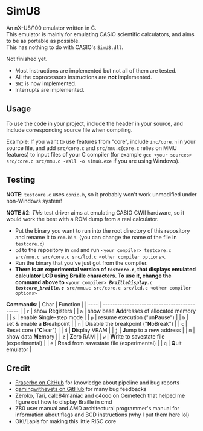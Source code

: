 # SimU8

An nX-U8/100 emulator written in C.  
This emulator is mainly for emulating CASIO scientific calculators, and aims to be as portable as possible.  
This has nothing to do with CASIO's `SimU8.dll`.

Not finished yet.
- Most instructions are implemented but not all of them are tested.
- All the coprocessors instructions are **not** implemented.
- `SWI` is now implemented.
- Interrupts are implemented.

## Usage
To use the code in your project, include the header in your source, and include corresponding source file when compiling.

Example: If you want to use features from "core", include `inc/core.h` in your source file, and add `src/core.c` and `src/mmu.c`(`core.c` relies on MMU features) to input files of your C compiler (for example `gcc <your sources> src/core.c src/mmu.c -Wall -o simu8.exe` if you are using Windows).


## Testing
**NOTE**: `testcore.c` uses `conio.h`, so it probably won't work unmodified under non-Windows system!

**NOTE #2**: _This_ test driver aims at emulating CASIO CWII hardware, so it would work the best with a ROM dump from a real calculator.

- Put the binary you want to run into the root directory of this repository and rename it to `rom.bin`. (you can change the name of the file in `testcore.c`)
- `cd` to the repository in `cmd` and run `<your compiler> testcore.c src/mmu.c src/core.c src/lcd.c <other compiler options>`.
- Run the binary that you've just got from the compiler.
- **There is an experimental version of `testcore.c`, that displays emulated calculator LCD using Braille characters. To use it, change the command above to** `<your compiler> `_**`BrailleDisplay.c testcore_braille.c`**_` src/mmu.c src/core.c src/lcd.c <other compiler options>`


**Commands**:
| Char | Function                                    |
| ---- | ------------------------------------------- |
| `r`  | show **R**egisters                          |
| `a`  | show base **A**ddresses of allocated memory |
| `s`  | enable **S**ingle-step mode                 |
| `p`  | resume execution ("un**P**ause")            |
| `b`  | set & enable a **B**reakpoint               |
| `n`  | Disable the breakpoint ("**N**oBreak")      |
| `c`  | Reset core ("**C**lear")                    |
| `d`  | **D**isplay VRAM                            |
| `j`  | **J**ump to a new address                   |
| `m`  | show data **M**emory                        |
| `z`  | **Z**ero RAM                                |
| `w`  | **W**rite to savestate file (experimental)  |
| `e`  | **R**ead from savestate file (experimental) |
| `q`  | **Q**uit emulator                           |

## Credit
- [Fraserbc on GitHub](https://github.com/Fraserbc) for knowledge about pipeline and bug reports
- [gamingwithevets on GitHub](https://github.com/gamingwithevets) for many bug feedbacks
- Zeroko, Tari, calc84maniac and c4ooo on Cemetech that helped me figure out how to display Braille in cmd
- Z80 user manual and AMD architectural programmer's manual for information about flags and BCD instructions (why I put them here lol)
- OKI/Lapis for making this little RISC core
